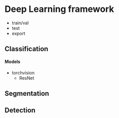 # Deep Learning framework

- train/val
- test
- export

## Classification

#### Models

- torchvision 
    - ResNet

## Segmentation

## Detection

